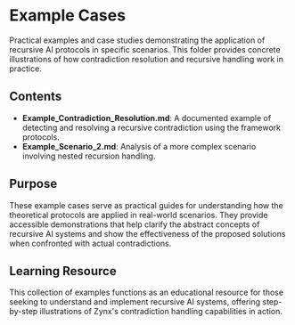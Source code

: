 # Example Cases

Practical examples and case studies demonstrating the application of recursive AI protocols in specific scenarios. This folder provides concrete illustrations of how contradiction resolution and recursive handling work in practice.

## Contents

- **Example_Contradiction_Resolution.md**: A documented example of detecting and resolving a recursive contradiction using the framework protocols.
- **Example_Scenario_2.md**: Analysis of a more complex scenario involving nested recursion handling.

## Purpose

These example cases serve as practical guides for understanding how the theoretical protocols are applied in real-world scenarios. They provide accessible demonstrations that help clarify the abstract concepts of recursive AI systems and show the effectiveness of the proposed solutions when confronted with actual contradictions.

## Learning Resource

This collection of examples functions as an educational resource for those seeking to understand and implement recursive AI systems, offering step-by-step illustrations of Zynx's contradiction handling capabilities in action.
